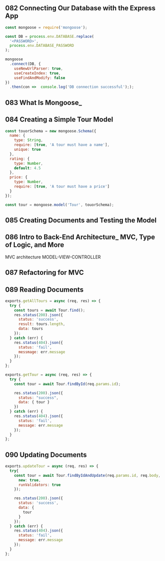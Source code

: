 ## 082 Connecting Our Database with the Express App
```javascript
const mongoose = require('mongoose');

const DB = process.env.DATABASE.replace(
  '<PASSWORD>', 
  process.env.DATABASE_PASSWORD
);

mongoose
  .connect(DB, {
    useNewUrlParser: true,
    useCreateIndex: true,
    useFindAndModify: false
})
  .then(con =>  console.log('DB connection successful'););
```
## 083 What Is Mongoose_

## 084 Creating a Simple Tour Model
```javascript
const touorSchema = new mongoose.Schema({
  name: {
    type: String,
    require: [true, 'A tour must have a name'],
    unique: true
  },
  rating: {
    type: Number,
    default: 4.5
  },
  price: {
    type: Number,
    require: [true, 'A tour must have a price']
  }
});

const tour = mongoose.model('Tour', touorSchema);
```
## 085 Creating Documents and Testing the Model
## 086 Intro to Back-End Architecture_ MVC, Type of Logic, and More
MVC architecture
MODEL-VIEW-CONTROLLER
## 087 Refactoring for MVC
## 089 Reading Documents
```javascript
exports.getAllTours = async (req, res) => {
  try {
    const tours = await Tour.find();
    res.status(200).json({
      status: 'success',
      result: tours.length,
      data: tours
    });
  } catch (err) {
    res.status(404).json({
      status: 'fail', 
      messmage: err.message
    });
  }
};

exports.getTour = async (req, res) => {
  try {
    const tour = await Tour.findById(req.params.id);

    res.status(200).json({
      status: "success", 
      data: { tour }
    })
  } catch (err) {
    res.status(404).json({
      status: 'fail',
      message: err.message
    });
  }
};
```
## 090 Updating Documents
```javascript
exports.updateTour = async (req, res) => {
  try{
    const tour = await Tour.findByIdAndUpdate(req.params.id, req.body, {
      new: true,
      runValidators: true
    });

    res.status(200).json({
      status: 'success',
      data: {
        tour
      }
    });
  } catch (err) {
    res.status(404).json({
      status: 'fail',
      message: err.message
    });
  }
};
```
